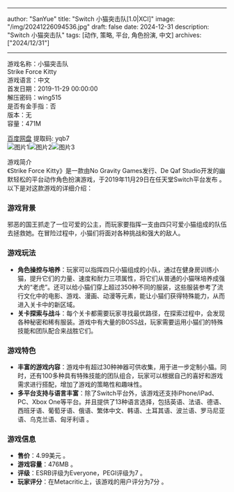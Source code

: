
---
author: "SanYue"
title: "Switch 小猫突击队[1.0|XCI]"
image: "/img/20241226094536.jpg"
draft: false
date: 2024-12-31
description: "Switch 小猫突击队"
tags: [动作, 策略, 平台, 角色扮演, 中文]
archives: ["2024/12/31"]

---

游戏名称：小猫突击队   
Strike Force Kitty    
游戏语言：中文  
首发日期：2019-11-29 00:00:00  
解压密码：wing515  
是否有金手指：否  
版本：无   
容量：471M

[百度网盘](https://pan.baidu.com/s/1ZR0RKNmc5zdxXnuFiFyFgw) 提取码: yqb7  
![图片1](/img/008749.jpg)![图片2](/img/49fdcc.jpg)![图片3](/img/71916d.jpg)  

游戏简介  
《Strike Force Kitty》是一款由No Gravity Games发行、De Qaf Studio开发的幽默轻松的平台动作角色扮演游戏，于2019年11月29日在任天堂Switch平台发布 。以下是对这款游戏的详细介绍：

### 游戏背景
邪恶的国王抓走了一位可爱的公主，而玩家要指挥一支由四只可爱小猫组成的队伍去拯救她。在冒险过程中，小猫们将面对各种挑战和强大的敌人。

### 游戏玩法
- **角色操控与培养**：玩家可以指挥四只小猫组成的小队，通过在健身房训练小猫，提升它们的力量、速度和耐力三项属性，将它们从普通的小猫咪培养成强大的“老虎”。还可以给小猫们穿上超过350种不同的服装，这些服装参考了流行文化中的电影、游戏、漫画、动漫等元素，能让小猫们获得特殊能力，从而进入关卡中的新区域。
- **关卡探索与战斗**：每个关卡都需要玩家寻找最优路径，在探索过程中，会发现各种秘密和稀有服装。游戏中有大量的BOSS战，玩家需要运用小猫们的特殊技能和团队配合来战胜它们。

### 游戏特色
- **丰富的游戏内容**：游戏中有超过30种神器可供收集，用于进一步定制小猫。同时，还有100多种具有特殊技能的团队组合，玩家可以根据自己的喜好和游戏需求进行搭配，增加了游戏的策略性和趣味性。
- **多平台支持与语言丰富**：除了Switch平台外，该游戏还支持iPhone/iPad、PC、Xbox One等平台。并且提供了13种语言选择，包括英语、法语、德语、西班牙语、葡萄牙语、俄语、繁体中文、韩语、土耳其语、波兰语、罗马尼亚语、乌克兰语、匈牙利语 。

### 游戏信息
- **售价**：4.99美元 。
- **游戏容量**：476MB 。
- **评级**：ESRB评级为Everyone，PEGI评级为7 。
- **玩家评分**：在Metacritic上，该游戏的用户评分为7分 。
